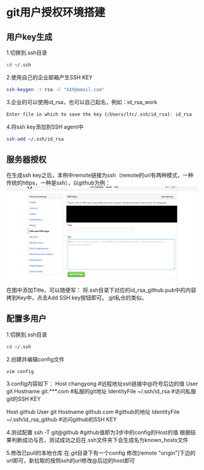 # git用户授权环境搭建

## 用户key生成

1.切换到.ssh目录
``` bash
cd ~/.ssh
```

2.使用自己的企业邮箱产生SSH KEY
``` bash
ssh-keygen -t rsa -C "XXX@email.com"
```

3.企业的可以使用id_rsa，也可以自己起名，例如：id_rsa_work
``` bash
Enter file in which to save the key (/Users/ltc/.ssh/id_rsa): id_rsa
```

4.将ssh key添加到SSH agent中
``` bash
ssh-add ~/.ssh/id_rsa
```

## 服务器授权
在生成ssh key之后，本例中remote链接为ssh（remote的url有两种模式，一种传统的https，一种是ssh），以github为例：
![](./images/ssh-key.png)

在图中添加Title，可以随便写： 
将.ssh目录下对应的id_rsa_github.pub中的内容拷到Key中，点击Add SSH key按钮即可。
git私仓的类似。

## 配置多用户

1.切换到.ssh目录
``` bash
cd ~/.ssh
```

2.创建并编辑config文件
``` bash
vim config
```

3.config内容如下：
   Host changyong	#远程地址ssh链接中@符号后边的值
   User git
   Hostname git.***.com  #私服的git地址
   IdentityFile ~/.ssh/id_rsa  #访问私服git的SSH KEY

   Host github
   User git
   Hostname github.com #github的地址
   IdentityFile ~/.ssh/id_rsa_github  #访问github的SSH KEY

4.测试配置
	ssh -T git@github	#github值即为3步中的config的Host的值
	根据结果判断成功与否，测试成功之后在.ssh文件夹下会生成名为known_hosts文件
	
5.修改已pull的本地仓库
	在.git目录下有一个config
	修改[remote "origin"]下边的url即可，新拉取的按照ssh的url修改@后边的host即可



